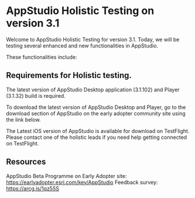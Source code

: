 # AppStudio Holistic Testing on version 3.1

Welcome to AppStudio Holistic Testing for version 3.1. Today, we will be testing several enhanced and new functionalities in AppStudio. 

These functionalities include:


## Requirements for Holistic testing.
The latest version of AppStudio Desktop application (3.1.102) and Player (3.1.32) build is required.

To download the latest version of AppStudio Desktop and Player, go to the download section of AppStudio on the early adopter community site using the link below.

The Latest iOS version of AppStudio is available for download on TestFlight. Please contact one of the holistic leads if you need help getting connected on TestFlight.

## Resources
AppStudio Beta Programme on Early Adopter site: https://earlyadopter.esri.com/key/AppStudio
Feedback survey: https://arcg.is/1qz55S
